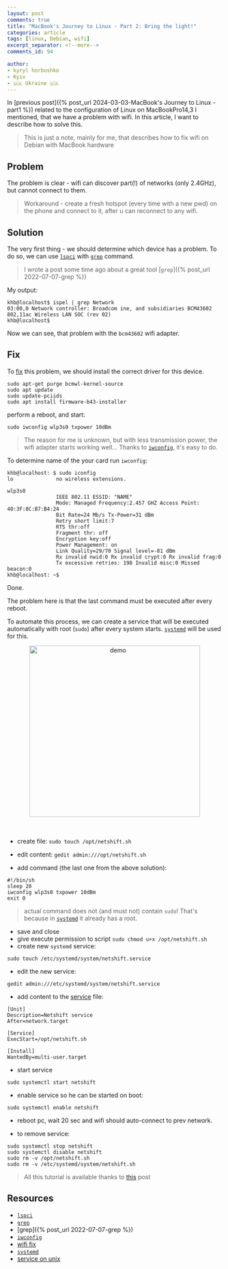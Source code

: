 ```yaml
---
layout: post
comments: true
title: "MacBook's Journey to Linux - Part 2: Bring the light!"
categories: article
tags: [linux, Debian, wifi]
excerpt_separator: <!--more-->
comments_id: 94

author:
- kyryl horbushko
- Kyiv
- 🇺🇦 Ukraine 🇺🇦
---
```


In [previous post]({% post_url 2024-03-03-MacBook's Journey to Linux - part1 %}) related to the configuration of Linux on MacBookPro14,3 I mentioned, that we have a problem with wifi. In this article, I want to describe how to solve this.
<!--more-->

> This is just a note, mainly for me, that describes how to fix wifi on Debian with MacBook hardware

## Problem

The problem is clear - wifi can discover part(!) of networks (only 2.4GHz), but cannot connect to them.

> Workaround - create a fresh hotspot (every time with a new pwd) on the phone and connect to it, after u can reconnect to any wifi.

## Solution

The very first thing - we should determine which device has a problem. To do so, we can use [`lspci`](https://man7.org/linux/man-pages/man8/lspci.8.html) with [`grep`](https://man7.org/linux/man-pages/man8/lspci.8.html) command.

> I wrote a post some time ago about a great tool [`grep`]({% post_url 2022-07-07-grep %})

My output:

```
khb@localhost$ ispel | grep Network
03:00,0 Network controller: Broadcom ine, and subsidiaries BCM43602 802,11ac Wireless LAN SOC (rev 02)
khb@localhost$
```

Now we can see, that problem with the `bcm43602` wifi adapter. 

## Fix

To [fix](https://gist.github.com/torresashjian/e97d954c7f1554b6a017f07d69a66374) this problem, we should install the correct driver for this device. 

```
sudo apt-get purge bcmwl-kernel-source
sudo apt update
sudo update-pciids
sudo apt install firmware-b43-installer
```
perform a reboot, and start:

```
sudo iwconfig wlp3s0 txpower 10dBm
```
> The reason for me is unknown, but with less transmission power, the wifi adapter starts working well... Thanks to [`iwconfig`](https://linux.die.net/man/8/iwconfig), it's easy to do.

To determine name of the your card run `iwconfig`:

```
khb@localhost: $ sudo iconfig
lo				no wireless extensions.

wlp3s0
				IEEE 802.11 ESSID: "NAME"
				Mode: Managed Frequency:2.457 GHZ Access Point: 40:3F:8C:B7:B4:24
				Bit Rate=24 Mb/s Tx-Power=31 dBm
				Retry short limit:7
				RTS thr:off
				Fragment thr: off
				Encryption key:off
				Power Management: on
				Link Quality=29/70 Signal level=-81 dBm
				Rx invalid nwid:0 Rx invalid crypt:0 Rx invalid frag:0
				Tx excessive retries: 198 Invalid misc:0 Missed beacon:0
khb@localhost: ~$
```

Done. 

The problem here is that the last command must be executed after every reboot.

To automate this process, we can create a service that will be executed automatically with root (`sudo`) after every system starts. [`systemd`](https://systemd.io) will be used for this.

<div style="text-align:center">
<a href="{{site.baseurl}}/assets/posts/images/2024-03-04-MacBooks Journey to Linux - part2/startup-systemd.png">
<img src="{{site.baseurl}}/assets/posts/images/2024-03-04-MacBooks Journey to Linux - part2/startup-systemd.png" alt="demo" width="400"/>
</a>
</div>
<br>
<br>

- create file:
`sudo touch /opt/netshift.sh`

- edit content:
`gedit admin:///opt/netshift.sh`

- add command (the last one from the above solution):

```
#!/bin/sh
sleep 20
iwconfig wlp3s0 txpower 10dBm
exit 0
```

> actual command does not (and must not) contain `sudo`! That's because in [`systemd`](https://systemd.io) it already has a root.

- save and close
- give execute permission to script `sudo chmod u+x /opt/netshift.sh`
- create new `systemd` service:

```
sudo touch /etc/systemd/system/netshift.service
```

- edit the new service:

```
gedit admin:///etc/systemd/system/netshift.service
```

- add content to the [service](https://debian-handbook.info/browse/stable/unix-services.html) file:

```
[Unit]
Description=Netshift service
After=network.target

[Service]
ExecStart=/opt/netshift.sh

[Install]
WantedBy=multi-user.target
```
- start service

```
sudo systemctl start netshift
```

- enable service so he can be started on boot:

```
sudo systemctl enable netshift
```

- reboot pc, wait 20 sec and wifi should auto-connect to prev network.

- to remove service:

```
sudo systemctl stop netshift
sudo systemctl disable netshift
sudo rm -v /opt/netshift.sh
sudo rm -v /etc/systemd/system/netshift.sh
```

> All this tutorial is available thanks to [this](https://easylinuxtipsproject.blogspot.com/p/root-command-startup.html) post

## Resources

- [`lspci`](https://man7.org/linux/man-pages/man8/lspci.8.html)
- [`grep`](https://man7.org/linux/man-pages/man8/lspci.8.html)
- [grep]({% post_url 2022-07-07-grep %})
- [`iwconfig`](https://linux.die.net/man/8/iwconfig)
- [wifi fix](https://gist.github.com/torresashjian/e97d954c7f1554b6a017f07d69a66374)
- [`systemd`](https://systemd.io)
- [service on unix](https://debian-handbook.info/browse/stable/unix-services.html) 